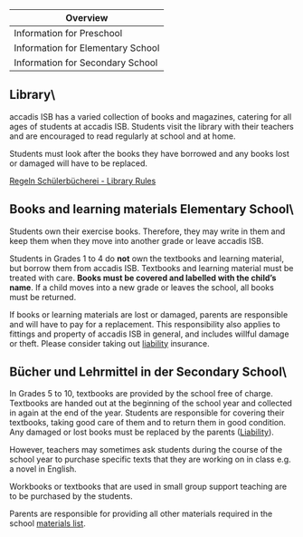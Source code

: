 | Overview |
| --- |
| Information for Preschool | no |
| Information for Elementary School | yes |
| Information for Secondary School | yes |

## Library\ 

accadis ISB has a varied collection of books and magazines, catering for all ages of students at accadis ISB. Students visit the library with their teachers and are encouraged to read regularly at school and at home.

Students must look after the books they have borrowed and any books lost or damaged will have to be replaced.

[Regeln Schülerbücherei - Library Rules](https://en.wiki.accadis-isb.net/images/1/1d/Regeln_Sch%C3%BClerb%C3%BCcherei_-_Library_Rules.pdf "Regeln Schülerbücherei - Library Rules.pdf")

## Books and learning materials Elementary School\ 

Students own their exercise books. Therefore, they may write in them and keep them when they move into another grade or leave accadis ISB.

Students in Grades 1 to 4 do **not** own the textbooks and learning material, but borrow them from accadis ISB. Textbooks and learning material must be treated with care. **Books must be covered and labelled with the child’s name**. If a child moves into a new grade or leaves the school, all books must be returned.

If books or learning materials are lost or damaged, parents are responsible and will have to pay for a replacement. This responsibility also applies to fittings and property of accadis ISB in general, and includes willful damage or theft. Please consider taking out [liability](https://en.wiki.accadis-isb.net/Bringing_of_Items,_Lost_%26_Found_and_Liability "Bringing of Items, Lost & Found and Liability") insurance.

## Bücher und Lehrmittel in der Secondary School\ 

In Grades 5 to 10, textbooks are provided by the school free of charge. Textbooks are handed out at the beginning of the school year and collected in again at the end of the year. Students are responsible for covering their textbooks, taking good care of them and to return them in good condition. Any damaged or lost books must be replaced by the parents ([Liability](https://en.wiki.accadis-isb.net/Bringing_of_Items,_Lost_%26_Found_and_Liability "Bringing of Items, Lost & Found and Liability")).

However, teachers may sometimes ask students during the course of the school year to purchase specific texts that they are working on in class e.g. a novel in English.

Workbooks or textbooks that are used in small group support teaching are to be purchased by the students.

Parents are responsible for providing all other materials required in the school [materials list](https://en.wiki.accadis-isb.net/School_Supplies "School Supplies").